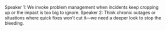 Speaker 1: We invoke problem management when incidents keep cropping up or the impact is too big to ignore.
Speaker 2: Think chronic outages or situations where quick fixes won't cut it—we need a deeper look to stop the bleeding.
